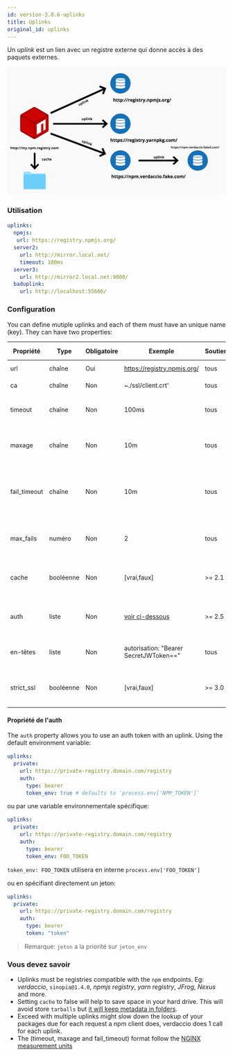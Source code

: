 ```yaml
---
id: version-3.8.6-uplinks
title: Uplinks
original_id: uplinks
---
```

Un *uplink* est un lien avec un registre externe qui donne accès à des paquets externes.

![Uplinks](/img/uplinks.png)

### Utilisation

```yaml
uplinks:
  npmjs:
   url: https://registry.npmjs.org/
  server2:
    url: http://mirror.local.net/
    timeout: 100ms
  server3:
    url: http://mirror2.local.net:9000/
  baduplink:
    url: http://localhost:55666/
```

### Configuration

You can define mutiple uplinks and each of them must have an unique name (key). They can have two properties:

| Propriété    | Type      | Obligatoire | Exemple                                     | Soutien | Description                                                                                                                          | Par défaut     |
| ------------ | --------- | ----------- | ------------------------------------------- | ------- | ------------------------------------------------------------------------------------------------------------------------------------ | -------------- |
| url          | chaîne    | Oui         | https://registry.npmjs.org/                 | tous    | L’url du registre                                                                                                                    | npmjs          |
| ca           | chaîne    | Non         | ~./ssl/client.crt'                          | tous    | Certificat de chemin SSL                                                                                                             | Pas par défaut |
| timeout      | chaîne    | Non         | 100ms                                       | tous    | définir le nouveau délai d’attente pour la demande                                                                                   | 30s            |
| maxage       | chaîne    | Non         | 10m                                         | tous    | limite maximale d'échecs à chaque demande                                                                                            | 2m             |
| fail_timeout | chaîne    | Non         | 10m                                         | tous    | définit le temps maximal pour qu'une demande devienne un échec                                                                       | 5m             |
| max_fails    | numéro    | Non         | 2                                           | tous    | limite maximale d'échecs à chaque demande                                                                                            | 2              |
| cache        | booléenne | Non         | [vrai,faux]                                 | >= 2.1  | mettre en cache tous les tarballs éloignés dans l'archive                                                                            | vrai           |
| auth         | liste     | Non         | [voir ci-dessous](uplinks.md#auth-property) | >= 2.5  | attribuer l'en-tête "Autorisation" [plus d'informations](http://blog.npmjs.org/post/118393368555/deploying-with-npm-private-modules) | désactivé      |
| en-têtes     | liste     | Non         | autorisation: "Bearer SecretJWToken=="      | tous    | liste des en-têtes personnalisés pour l'uplink                                                                                       | désactivé      |
| strict_ssl   | booléenne | Non         | [vrai,faux]                                 | >= 3.0  | Si vrai, nécessite que les certificats SSL soient valides.                                                                           | vrai           |

#### Propriété de l'auth

The `auth` property allows you to use an auth token with an uplink. Using the default environment variable:

```yaml
uplinks:
  private:
    url: https://private-registry.domain.com/registry
    auth:
      type: bearer
      token_env: true # defaults to `process.env['NPM_TOKEN']`   
```

ou par une variable environnementale spécifique:

```yaml
uplinks:
  private:
    url: https://private-registry.domain.com/registry
    auth:
      type: bearer
      token_env: FOO_TOKEN
```

`token_env: FOO_TOKEN` utilisera en interne `process.env['FOO_TOKEN']`

ou en spécifiant directement un jeton:

```yaml
uplinks:
  private:
    url: https://private-registry.domain.com/registry
    auth:
      type: bearer
      token: "token"
```

> Remarque: `jeton` a la priorité sur `jeton_env`

### Vous devez savoir

* Uplinks must be registries compatible with the `npm` endpoints. Eg: *verdaccio*, `sinopia@1.4.0`, *npmjs registry*, *yarn registry*, *JFrog*, *Nexus* and more.
* Setting `cache` to false will help to save space in your hard drive. This will avoid store `tarballs` but [it will keep metadata in folders](https://github.com/verdaccio/verdaccio/issues/391).
* Exceed with multiple uplinks might slow down the lookup of your packages due for each request a npm client does, verdaccio does 1 call for each uplink.
* The (timeout, maxage and fail_timeout) format follow the [NGINX measurement units](http://nginx.org/en/docs/syntax.html)